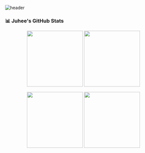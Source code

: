 ![header](https://capsule-render.vercel.app/api?type=waving&color=gradient&customColorList=F3E8FF,EADCF8,EBD6FF&height=200&text=Juhee's%20GITHUB&fontSize=50&animation=twinkling&fontAlign=50&fontAlignY=40)


### 📊 Juhee's GitHub Stats
<!--
![Juhee's GitHub stats](https://github-readme-stats.vercel.app/api?username=ju0204&hide=contribs&count_private=true&show_icons=true&theme=cobalt)

![Top Langs](https://github-readme-stats.vercel.app/api/top-langs/?username=ju0204&layout=compact&theme=cobalt)
-->



  <p align="center">
  <img src="https://github-readme-stats.vercel.app/api?username=ju0204&hide=contribs&count_private=true&show_icons=true&title_color=BA55D3&text_color=5C5470&icon_color=BA55D3&bg_color=FDF6FF&hide_border=true" height="180"/>
  <img src="https://github-readme-stats.vercel.app/api/top-langs/?username=ju0204&layout=compact&title_color=BA55D3&text_color=5C5470&bg_color=FDF6FF&hide_border=true" height="180"/>
</p>


<p align="center">
  <img src="https://github-readme-stats.vercel.app/api?username=ju0204&hide=contribs&count_private=true&show_icons=true&title_color=BA55D3&text_color=5C5470&icon_color=BA55D3&bg_color=FDF6FF&hide_border=true" height="180"/>
  <img src="https://github-readme-stats.vercel.app/api/top-langs/?username=ju0204&layout=compact&title_color=BA55D3&text_color=5C5470&bg_color=FDF6FF&hide_border=true" height="180"/>
</p>
